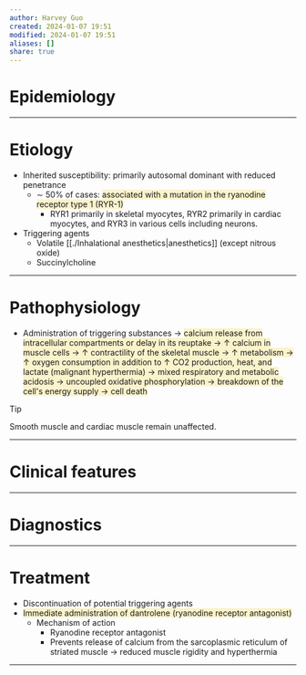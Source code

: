 ```yaml
---
author: Harvey Guo
created: 2024-01-07 19:51
modified: 2024-01-07 19:51
aliases: []
share: true
---
```

# Epidemiology


---
# Etiology
- Inherited susceptibility: primarily autosomal dominant with reduced penetrance
	- ∼ 50% of cases: <span style="background:rgba(240, 200, 0, 0.2)">associated with a mutation in the ryanodine receptor type 1 (RYR-1)</span>
		- RYR1 primarily in skeletal myocytes, RYR2 primarily in cardiac myocytes, and RYR3 in various cells including neurons.
- Triggering agents
	- Volatile [[./Inhalational anesthetics|anesthetics]] (except nitrous oxide)
	- Succinylcholine

---
# Pathophysiology
- Administration of triggering substances → <span style="background:rgba(240, 200, 0, 0.2)">calcium release from intracellular compartments or delay in its reuptake → ↑ calcium in muscle cells → ↑ contractility of the skeletal muscle → ↑ metabolism → ↑ oxygen consumption in addition to ↑ CO2 production, heat, and lactate (malignant hyperthermia) → mixed respiratory and metabolic acidosis → uncoupled oxidative phosphorylation → breakdown of the cell's energy supply → cell death</span>
>[!tip] 
>Smooth muscle and cardiac muscle remain unaffected.

---
# Clinical features


---
# Diagnostics


---
# Treatment
- Discontinuation of potential triggering agents 
- <span style="background:rgba(240, 200, 0, 0.2)">Immediate administration of dantrolene (ryanodine receptor antagonist)</span>
	- Mechanism of action
		- Ryanodine receptor antagonist
		- Prevents release of calcium from the sarcoplasmic reticulum of striated muscle → reduced muscle rigidity and hyperthermia

---
